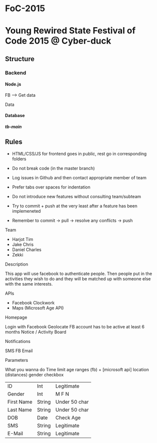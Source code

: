 # FoC-2015

<h1> Young Rewired State Festival of Code 2015 @ Cyber-duck </h1>

<h2> Structure </h2>

<h3> Backend </h3>

<h4> Node.js </h4>

FB --> Get data 

Data

<h4> Database </h4>


<h5>tb-main</h5>
<table>
	<tr>
		<td>ID</td>
		<td>Int</td>
		<td>Legitimate</td>
	</tr>
	<tr>
		<td>Gender</td>
		<td>Int</td>
		<td>M F N</td>
	</tr>
	<tr>
		<td>First Name</td>
		<td>String</td>
		<td>Under 50 char</td>
	</tr>
	<tr>
		<td>Last Name</td>
		<td>String</td>
		<td>Under 50 char</td>
	</tr>
	<tr>
		<td>DOB</td>
		<td>Date</td>
		<td>Check Age</td>
	</tr>
	<tr>
		<td>SMS</td>
		<td>String</td>
		<td>Legitimate</td>
	</tr>
	<tr>
		<td>E-Mail</td>
		<td>String</td>
		<td>Legitimate</td>
	</tr>


<h2> Rules </h2>

- HTML/CSS/JS for frontend goes in public, rest go in corresponding folders

- Do not break code (in the master branch)

- Log issues in Github and then contact appropriate member of team

- Prefer tabs over spaces for indentation

- Do not introduce new features without consulting team/subteam

- Try to commit + push at the very least after a feature has been implemeneted

- Remember to commit -> pull -> resolve any conflicts -> push 


<p>
Team
<ul>
	<li>Harjot	Tim</li>
	<li>Jake	Chris</li>
	<li>Daniel	Charles</li>
	<li>Zekki </li>
</ul>

Description

This app will use facebook to authenticate people.
Then people put in the activities they wish to do and
they will be matched up with someone else with the same
interests.


APIs
<ul>
<li>Facebook	Clockwork</li>
<li>Maps		(Microsoft Age API)</li>
</ul>

Homepage

Login with Facebook
Geolocate
FB account has to be active at least 6 months
Notice / Activity Board


Notifications

SMS	FB	Email

Parameters

What you wanna do
Time limit
age ranges (fb) + [microsoft api]
location (distances)
gender checkbox
</p>